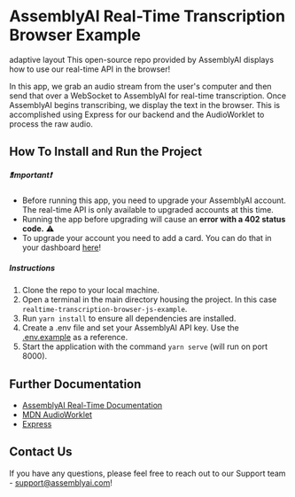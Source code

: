 # AssemblyAI Real-Time Transcription Browser Example
adaptive layout
This open-source repo provided by AssemblyAI displays how to use our real-time API in the browser!

In this app, we grab an audio stream from the user's computer and then send that over a WebSocket to AssemblyAI for real-time transcription. Once AssemblyAI begins transcribing, we display the text in the browser. This is accomplished using Express for our backend and the AudioWorklet to process the raw audio.

## How To Install and Run the Project

##### ❗Important❗

- Before running this app, you need to upgrade your AssemblyAI account. The real-time API is only available to upgraded accounts at this time.
- Running the app before upgrading will cause an **error with a 402 status code.** ⚠️
- To upgrade your account you need to add a card. You can do that in your dashboard [here](https://app.assemblyai.com/)!

##### Instructions

1. Clone the repo to your local machine.
2. Open a terminal in the main directory housing the project. In this case `realtime-transcription-browser-js-example`.
3. Run `yarn install` to ensure all dependencies are installed.
4. Create a .env file and set your AssemblyAI API key. Use the [.env.example](./.env) as a reference.
5. Start the application with the command `yarn serve` (will run on port 8000).

## Further Documentation

- [AssemblyAI Real-Time Documentation](https://www.assemblyai.com/docs/speech-to-text/real-time)
- [MDN AudioWorklet](https://developer.mozilla.org/en-US/docs/Web/API/Web_Audio_API/Using_AudioWorklet)
- [Express](https://expressjs.com/)

## Contact Us

If you have any questions, please feel free to reach out to our Support team - support@assemblyai.com!
